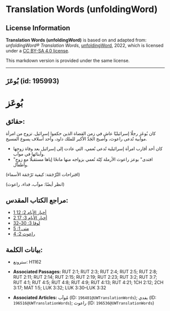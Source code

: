 # Translation Words (unfoldingWord)

## License Information

**Translation Words (unfoldingWord)** is based on and adapted from: _unfoldingWord® Translation Words_, [unfoldingWord](https://unfoldingword.org/utw), 2022, which is licensed under a [CC BY-SA 4.0 license](https://creativecommons.org/licenses/by-sa/4.0/legalcode.en).

This markdown version is provided under the same license.



--------------------------------

## بُوعَزَ (id: 195993)

بُوعَز
======

حقائق:
------

كان بُوعَز رجلًا إسرائيليًا عاش في زمن القضاة الذين حكموا إسرائيل. تزوج من امرأة موآبية تُدعى راعوث، وأصبح الجَدّ الأكبر للملك داود، وأحد أسلاف يسوع المسيح.

* كان أحد أقارب امرأة إسرائيلية تُدعى نُعمي، التي عادت إلى إسرائيل بعد وفاة زوجها وأبنائها في موآب.
* "افتدى" بوعز راعوث الأرملة كِنّة نُعمي بزواجه منها مانحًا إياها مستقبلًا مع زوجٍ وأطفال.

(اقتراحات التَّرْجَمَة: كيفية تَرْجَمَة الأسماء)

(انظر أيضًا: موآب، فداء، راعوث)

مراجع الكتاب المقدس:
--------------------

* [1 أخبار الأيام 2: 12](https://ref.ly/1Chr2:12)
* [2 أخبار الأيام 3: 17](https://ref.ly/2Chr3:17)
* [لوقا 3: 30–32](https://ref.ly/Luke3:30-Luke3:32)
* [متى 1: 5](https://ref.ly/Matt1:5)
* [راعوث 2: 4](https://ref.ly/Ruth2:4)

بيانات الكلمة:
--------------

* سترونغ: H1162

* **Associated Passages:** RUT 2:1; RUT 2:3; RUT 2:4; RUT 2:5; RUT 2:8; RUT 2:11; RUT 2:14; RUT 2:15; RUT 2:19; RUT 2:23; RUT 3:2; RUT 3:7; RUT 4:1; RUT 4:5; RUT 4:8; RUT 4:9; RUT 4:13; RUT 4:21; 1CH 2:12; 2CH 3:17; MAT 1:5; LUK 3:32; LUK 3:30–LUK 3:32
* **Associated Articles:** مُوآب (ID: `196401@UWTranslationWords`); يفدي (ID: `196516@UWTranslationWords`); راعوث (ID: `196536@UWTranslationWords`)

